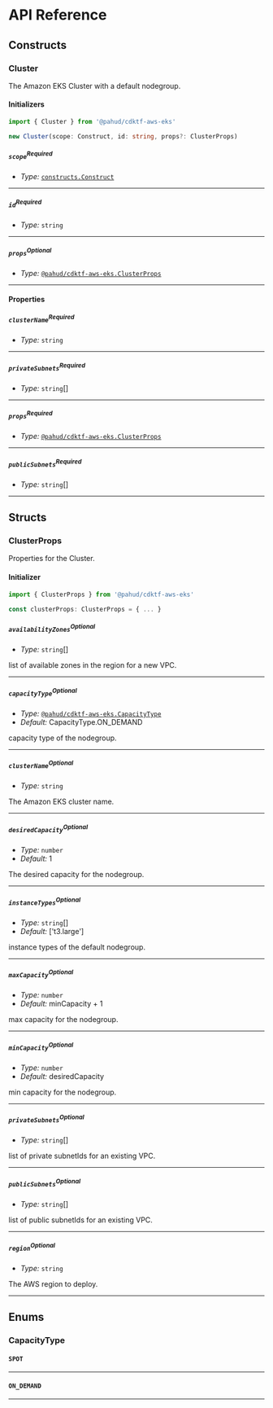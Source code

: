 # API Reference <a name="API Reference"></a>

## Constructs <a name="Constructs"></a>

### Cluster <a name="@pahud/cdktf-aws-eks.Cluster"></a>

The Amazon EKS Cluster with a default nodegroup.

#### Initializers <a name="@pahud/cdktf-aws-eks.Cluster.Initializer"></a>

```typescript
import { Cluster } from '@pahud/cdktf-aws-eks'

new Cluster(scope: Construct, id: string, props?: ClusterProps)
```

##### `scope`<sup>Required</sup> <a name="@pahud/cdktf-aws-eks.Cluster.parameter.scope"></a>

- *Type:* [`constructs.Construct`](#constructs.Construct)

---

##### `id`<sup>Required</sup> <a name="@pahud/cdktf-aws-eks.Cluster.parameter.id"></a>

- *Type:* `string`

---

##### `props`<sup>Optional</sup> <a name="@pahud/cdktf-aws-eks.Cluster.parameter.props"></a>

- *Type:* [`@pahud/cdktf-aws-eks.ClusterProps`](#@pahud/cdktf-aws-eks.ClusterProps)

---



#### Properties <a name="Properties"></a>

##### `clusterName`<sup>Required</sup> <a name="@pahud/cdktf-aws-eks.Cluster.property.clusterName"></a>

- *Type:* `string`

---

##### `privateSubnets`<sup>Required</sup> <a name="@pahud/cdktf-aws-eks.Cluster.property.privateSubnets"></a>

- *Type:* `string`[]

---

##### `props`<sup>Required</sup> <a name="@pahud/cdktf-aws-eks.Cluster.property.props"></a>

- *Type:* [`@pahud/cdktf-aws-eks.ClusterProps`](#@pahud/cdktf-aws-eks.ClusterProps)

---

##### `publicSubnets`<sup>Required</sup> <a name="@pahud/cdktf-aws-eks.Cluster.property.publicSubnets"></a>

- *Type:* `string`[]

---


## Structs <a name="Structs"></a>

### ClusterProps <a name="@pahud/cdktf-aws-eks.ClusterProps"></a>

Properties for the Cluster.

#### Initializer <a name="[object Object].Initializer"></a>

```typescript
import { ClusterProps } from '@pahud/cdktf-aws-eks'

const clusterProps: ClusterProps = { ... }
```

##### `availabilityZones`<sup>Optional</sup> <a name="@pahud/cdktf-aws-eks.ClusterProps.property.availabilityZones"></a>

- *Type:* `string`[]

list of available zones in the region for a new VPC.

---

##### `capacityType`<sup>Optional</sup> <a name="@pahud/cdktf-aws-eks.ClusterProps.property.capacityType"></a>

- *Type:* [`@pahud/cdktf-aws-eks.CapacityType`](#@pahud/cdktf-aws-eks.CapacityType)
- *Default:* CapacityType.ON_DEMAND

capacity type of the nodegroup.

---

##### `clusterName`<sup>Optional</sup> <a name="@pahud/cdktf-aws-eks.ClusterProps.property.clusterName"></a>

- *Type:* `string`

The Amazon EKS cluster name.

---

##### `desiredCapacity`<sup>Optional</sup> <a name="@pahud/cdktf-aws-eks.ClusterProps.property.desiredCapacity"></a>

- *Type:* `number`
- *Default:* 1

The desired capacity for the nodegroup.

---

##### `instanceTypes`<sup>Optional</sup> <a name="@pahud/cdktf-aws-eks.ClusterProps.property.instanceTypes"></a>

- *Type:* `string`[]
- *Default:* ['t3.large']

instance types of the default nodegroup.

---

##### `maxCapacity`<sup>Optional</sup> <a name="@pahud/cdktf-aws-eks.ClusterProps.property.maxCapacity"></a>

- *Type:* `number`
- *Default:* minCapacity + 1

max capacity for the nodegroup.

---

##### `minCapacity`<sup>Optional</sup> <a name="@pahud/cdktf-aws-eks.ClusterProps.property.minCapacity"></a>

- *Type:* `number`
- *Default:* desiredCapacity

min capacity for the nodegroup.

---

##### `privateSubnets`<sup>Optional</sup> <a name="@pahud/cdktf-aws-eks.ClusterProps.property.privateSubnets"></a>

- *Type:* `string`[]

list of private subnetIds for an existing VPC.

---

##### `publicSubnets`<sup>Optional</sup> <a name="@pahud/cdktf-aws-eks.ClusterProps.property.publicSubnets"></a>

- *Type:* `string`[]

list of public subnetIds for an existing VPC.

---

##### `region`<sup>Optional</sup> <a name="@pahud/cdktf-aws-eks.ClusterProps.property.region"></a>

- *Type:* `string`

The AWS region to deploy.

---



## Enums <a name="Enums"></a>

### CapacityType <a name="CapacityType"></a>

#### `SPOT` <a name="@pahud/cdktf-aws-eks.CapacityType.SPOT"></a>

---


#### `ON_DEMAND` <a name="@pahud/cdktf-aws-eks.CapacityType.ON_DEMAND"></a>

---

